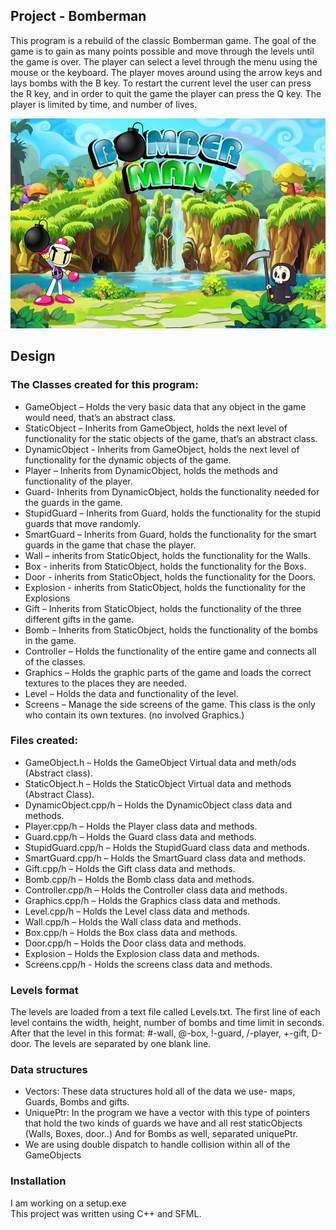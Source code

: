 ## Project - Bomberman
This program is a rebuild of the classic Bomberman game.
The goal of the game is to gain as many points possible and move through the levels until the game is over. 
The player can select a level through the menu using the mouse or the keyboard.
The player moves around using the arrow keys and lays bombs with the B key. To restart the current level the user can press the R key, and in order to quit the game the player can press the Q key.
The player is limited by time, and number of lives.

![alt text](https://github.com/shivibarlev/Bomberman/blob/master/Bomberman/Bomberman/images/screens/startPage.png?raw=true)

## Design
### The Classes created for this program:
*	GameObject – Holds the very basic data that any object in the game would need, that’s an abstract class.
*	StaticObject – Inherits from GameObject, holds the next level of functionality for the static objects of the game, that’s an abstract class.
*	DynamicObject - Inherits from GameObject, holds the next level of functionality for the dynamic objects of the game.
*	Player – Inherits from DynamicObject, holds the methods and functionality of the player.
*	Guard- Inherits from DynamicObject, holds the functionality needed for the guards in the game.
*	StupidGuard – Inherits from Guard, holds the functionality for the stupid guards that move randomly.
*	SmartGuard – Inherits from Guard, holds the functionality for the smart guards in the game that chase the player.
*	Wall – inherits from StaticObject, holds the functionality for the Walls.
*	Box - inherits from StaticObject, holds the functionality for the Boxs.
*	Door - inherits from StaticObject, holds the functionality for the Doors.
*	Explosion - inherits from StaticObject, holds the functionality for the Explosions
*	Gift – Inherits from StaticObject, holds the functionality of the three different gifts in the game.
*	Bomb – Inherits from StaticObject, holds the functionality of the bombs in the game.
*	Controller – Holds the functionality of the entire game and connects all of the classes.
*	Graphics – Holds the graphic parts of the game and loads the correct textures to the places they are needed.
*	Level – Holds the data and functionality of the level.
*	Screens – Manage the side screens of the game. This class is the only who contain its own textures. (no involved Graphics.)
### Files created:
* GameObject.h – Holds the GameObject Virtual data and meth/ods (Abstract class).
* StaticObject.h – Holds the StaticObject Virtual data and methods (Abstract Class).
* DynamicObject.cpp/h – Holds the DynamicObject class data and methods.
* Player.cpp/h – Holds the Player class data and methods.
* Guard.cpp/h – Holds the Guard class data and methods.
* StupidGuard.cpp/h – Holds the StupidGuard class data and methods. 
* SmartGuard.cpp/h – Holds the SmartGuard class data and methods. 
* Gift.cpp/h – Holds the Gift class data and methods. 
* Bomb.cpp/h – Holds the Bomb class data and methods. 
* Controller.cpp/h – Holds the Controller class data and methods. 
* Graphics.cpp/h – Holds the Graphics class data and methods. 
* Level.cpp/h – Holds the Level class data and methods. 
* Wall.cpp/h – Holds the Wall class data and methods.
* Box.cpp/h – Holds the Box class data and methods.
* Door.cpp/h – Holds the Door class data and methods.
* Explosion – Holds the Explosion class data and methods.
* Screens.cpp/h -  Holds the screens class data and methods.

### Levels format
The levels are loaded from a text file called Levels.txt.
The first line of each level contains the width, height, number of bombs and time limit in seconds.
After that the level in this format: #-wall, @-box, !-guard, /-player, +-gift, D-door.
The levels are separated by one blank line.

### Data structures
- Vectors: These data structures hold all of the data we use- maps, Guards, Bombs and gifts.
- UniquePtr:  In the program we have a vector with this type of pointers that hold the two kinds of guards we have and all rest staticObjects (Walls, Boxes, door..) And for Bombs as well, separated uniquePtr.
- We are using double dispatch to handle collision within all of the GameObjects

### Installation
I am working on a setup.exe <br>
This project was written using C++ and SFML.




